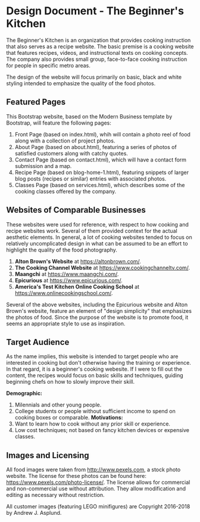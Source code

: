 # Design Document - The Beginner's Kitchen

The Beginner's Kitchen is an organization that provides cooking instruction that also serves as a recipe website. The basic premise is a cooking website that features recipes, videos, and instructional texts on cooking concepts. The company also provides small group, face-to-face cooking instruction for people in specific metro areas.

The design of the website will focus primarily on basic, black and white styling intended to emphasize the quality of the food photos.

## Featured Pages

This Bootstrap website, based on the Modern Business template by Bootstrap, will feature the following pages:
1. Front Page (based on index.html), whih will contain a photo reel of food along with a collection of project photos.
2. About Page (based on about.html), featuring a series of photos of satisfied customers along with catchy quotes.
3. Contact Page (based on contact.html), which will have a contact form submission and a map.
4. Recipe Page (based on blog-home-1.html), featuring snippets of larger blog posts (recipes or similar) entries with associated photos.
5. Classes Page (based on services.html), which describes some of the cooking classes offered by the company.

## Websites of Comparable Businesses

These websites were used for reference, with respect to how cooking and recipe websites work. Several of them provided context for the actual aesthetic elements. In general, a lot of cooking websites tended to focus on relatively uncomplicated design in what can be assumed to be an effort to highlight the quality of the food photography.
1. **Alton Brown's Website** at https://altonbrown.com/.
2. **The Cooking Channel Website** at https://www.cookingchanneltv.com/.
3. **Maangchi** at https://www.maangchi.com/.
4. **Epicurious** at https://www.epicurious.com/.
5. **America's Test Kitchen Online Cooking School** at https://www.onlinecookingschool.com/.

Several of the above websites, including the Epicurious website and Alton Brown's website, feature an element of "design simplicity" that emphasizes the photos of food. Since the purpose of the website is to promote food, it seems an appropriate style to use as inspiration.

## Target Audience

As the name implies, this website is intended to target people who are interested in cooking but don't otherwise having the training or experience. In that regard, it is a beginner's cooking webesite. If I were to fill out the content, the recipes would focus on basic skills and techniques, guiding beginning chefs on how to slowly improve their skill.

**Demographic:**
1. Milennials and other young people.
2. College students or people without sufficient income to spend on cooking boxes or comparable.
**Motivations:**
1. Want to learn how to cook without any prior skill or experience.
2. Low cost techniques; not based on fancy kitchen devices or expensive classes.

## Images and Licensing

All food images were taken from http://www.pexels.com, a stock photo website. The license for these photos can be found here: https://www.pexels.com/photo-license/. The license allows for commercial and non-commercial use without attribution. They allow modification and editing as necessary without restriction.

All customer images (featuring LEGO minifigures) are Copyright 2016-2018 by Andrew J. Asplund.